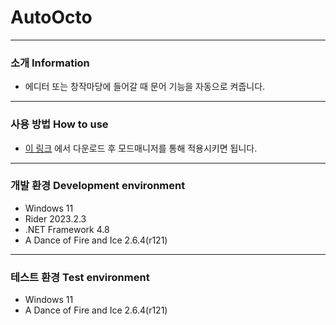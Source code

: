 # AutoOcto
---
### 소개 Information
* 에디터 또는 창작마당에 들어갈 때 문어 기능을 자동으로 켜줍니다.
---
### 사용 방법 How to use
* [이 링크](https://github.com/Jongye0l/AutoOcto/releases/latest) 에서 다운로드 후 모드매니저를 통해 적용시키면 됩니다.
---
### 개발 환경 Development environment
* Windows 11
* Rider 2023.2.3
* .NET Framework 4.8
* A Dance of Fire and Ice 2.6.4(r121)
---
### 테스트 환경 Test environment
* Windows 11
* A Dance of Fire and Ice 2.6.4(r121)
